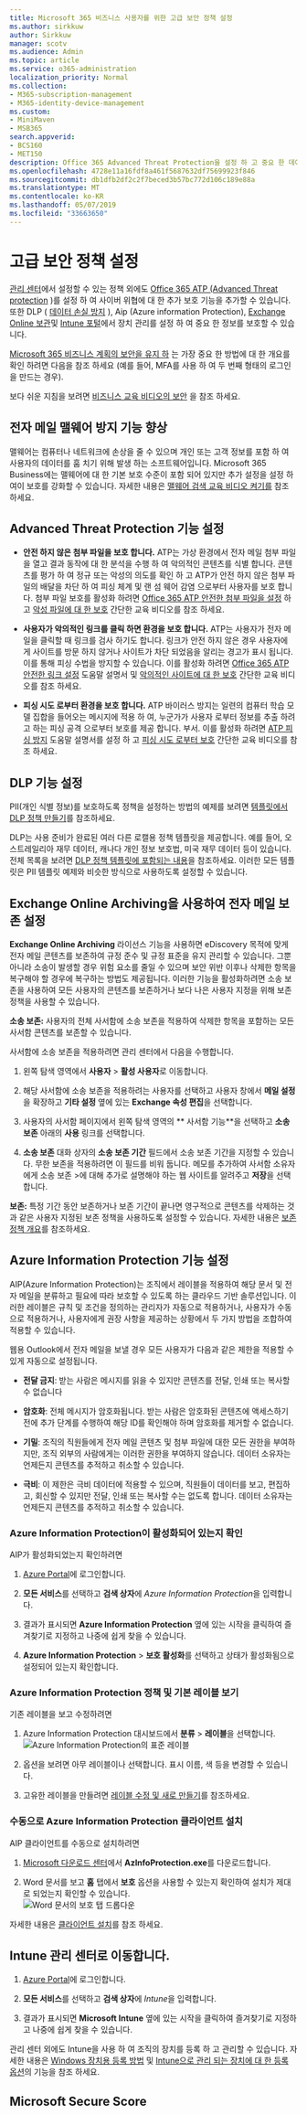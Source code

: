 ```yaml
---
title: Microsoft 365 비즈니스 사용자를 위한 고급 보안 정책 설정
ms.author: sirkkuw
author: Sirkkuw
manager: scotv
ms.audience: Admin
ms.topic: article
ms.service: o365-administration
localization_priority: Normal
ms.collection:
- M365-subscription-management
- M365-identity-device-management
ms.custom:
- MiniMaven
- MSB365
search.appverid:
- BCS160
- MET150
description: Office 365 Advanced Threat Protection을 설정 하 고 중요 한 데이터를 보호 합니다.
ms.openlocfilehash: 4728e11a16fdf8a461f5687632df75699923f846
ms.sourcegitcommit: db1dfb2df2c2f7beced3b57bc772d106c189e88a
ms.translationtype: MT
ms.contentlocale: ko-KR
ms.lasthandoff: 05/07/2019
ms.locfileid: "33663650"
---
```

# <a name="set-up-advanced-security-policies"></a>고급 보안 정책 설정

[관리 센터](security-features.md#microsoft-365-business-admin-center-security-features)에서 설정할 수 있는 정책 외에도 [Office 365 ATP (Advanced Threat protection](https://support.office.com/article/e100fe7c-f2a1-4b7d-9e08-622330b83653) )를 설정 하 여 사이버 위협에 대 한 추가 보호 기능을 추가할 수 있습니다. 또한 DLP ( [데이터 손실 방지](https://support.office.com/article/1966b2a7-d1e2-4d92-ab61-42efbb137f5e) ), Aip (Azure information Protection), [Exchange Online 보관](https://products.office.com/exchange/microsoft-exchange-online-archiving-email)및 [Intune 포털](#go-to-intune-admin-center)에서 장치 관리를 설정 하 여 중요 한 정보를 보호할 수 있습니다.

[Microsoft 365 비즈니스 계획의 보안을 유지 하](https://docs.microsoft.com/office365/admin/security-and-compliance/secure-your-business-data) 는 가장 중요 한 방법에 대 한 개요를 확인 하려면 다음을 참조 하세요 (예를 들어, MFA를 사용 하 여 두 번째 형태의 로그인을 만드는 경우).

보다 쉬운 지침을 보려면 [비즈니스 교육 비디오의 보안](https://support.office.com/article/e12187b8-216a-4490-9e3b-df34a06fb787) 을 참조 하세요.

## <a name="increase-email-malware-protection"></a>전자 메일 맬웨어 방지 기능 향상

맬웨어는 컴퓨터나 네트워크에 손상을 줄 수 있으며 개인 또는 고객 정보를 포함 하 여 사용자의 데이터를 훔 치기 위해 발생 하는 소프트웨어입니다. Microsoft 365 Business에는 맬웨어에 대 한 기본 보호 수준이 포함 되어 있지만 추가 설정을 설정 하 여이 보호를 강화할 수 있습니다. 자세한 내용은 [맬웨어 검색 교육 비디오 켜기를](https://support.office.com/article/02b5783a-eea0-42e8-8856-62440718c3f0) 참조 하세요.

## <a name="set-up-advanced-threat-protection-features"></a>Advanced Threat Protection 기능 설정

- **안전 하지 않은 첨부 파일을 보호 합니다.** ATP는 가상 환경에서 전자 메일 첨부 파일을 열고 결과 동작에 대 한 분석을 수행 하 여 악의적인 콘텐츠를 식별 합니다. 콘텐츠를 평가 하 여 정규 또는 악성의 의도를 확인 하 고 ATP가 안전 하지 않은 첨부 파일의 배달을 차단 하 여 피싱 체계 및 랜 섬 웨어 감염 으로부터 사용자를 보호 합니다. 첨부 파일 보호를 활성화 하려면 [Office 365 ATP 안전한 첨부 파일을 설정](https://support.office.com/article/078eb946-819a-4e13-8673-fe0c0ad3a775) 하 고 [악성 파일에 대 한 보호](https://support.office.com/article/e7e68934-23dc-4b9c-b714-e82e27a8f8a5) 간단한 교육 비디오를 참조 하세요.
    
- **사용자가 악의적인 링크를 클릭 하면 환경을 보호 합니다.** ATP는 사용자가 전자 메일을 클릭할 때 링크를 검사 하기도 합니다. 링크가 안전 하지 않은 경우 사용자에 게 사이트를 방문 하지 않거나 사이트가 차단 되었음을 알리는 경고가 표시 됩니다. 이를 통해 피싱 수법을 방지할 수 있습니다. 이를 활성화 하려면 [Office 365 ATP 안전한 링크 설정](https://docs.microsoft.com/en-us/office365/securitycompliance/set-up-atp-safe-links-policies) 도움말 설명서 및 [악의적인 사이트에 대 한 보호](https://support.office.com/article/61492713-53c2-47da-a6e7-fa97479e97fa) 간단한 교육 비디오를 참조 하세요.

- **피싱 시도 로부터 환경을 보호 합니다.**  ATP 바이러스 방지는 일련의 컴퓨터 학습 모델 집합을 들어오는 메시지에 적용 하 여, 누군가가 사용자 로부터 정보를 추출 하려고 하는 피싱 공격 으로부터 보호를 제공 합니다. 부서. 이를 활성화 하려면 [ATP 피싱 방지](https://docs.microsoft.com/office365/securitycompliance/set-up-anti-phishing-policies) 도움말 설명서를 설정 하 고 [피싱 시도 로부터 보호](https://support.office.com/article/86c425e1-1686-430a-9151-f7176cce4f2c) 간단한 교육 비디오를 참조 하세요.

## <a name="set-up-dlp-features"></a>DLP 기능 설정

PII(개인 식별 정보)를 보호하도록 정책을 설정하는 방법의 예제를 보려면 [템플릿에서 DLP 정책 만들기](https://support.office.com/article/59414438-99f5-488b-975c-5023f2254369)를 참조하세요. 
  
DLP는 사용 준비가 완료된 여러 다른 로캘용 정책 템플릿을 제공합니다. 예를 들어, 오스트레일리아 재무 데이터, 캐나다 개인 정보 보호법, 미국 재무 데이터 등이 있습니다. 전체 목록을 보려면 [DLP 정책 템플릿에 포함되는 내용](https://support.office.com/article/c2e588d3-8f4f-4937-a286-8c399f28953a)을 참조하세요. 이러한 모든 템플릿은 PII 템플릿 예제와 비슷한 방식으로 사용하도록 설정할 수 있습니다. 
  
## <a name="set-up-email-retention-with-exchange-online-archiving"></a>Exchange Online Archiving을 사용하여 전자 메일 보존 설정

 **Exchange Online Archiving** 라이선스 기능을 사용하면 eDiscovery 목적에 맞게 전자 메일 콘텐츠를 보존하여 규정 준수 및 규정 표준을 유지 관리할 수 있습니다. 그뿐 아니라 소송이 발생할 경우 위험 요소를 줄일 수 있으며 보안 위반 이후나 삭제한 항목을 복구해야 할 경우에 복구하는 방법도 제공됩니다. 이러한 기능을 활성화하려면 소송 보존을 사용하여 모든 사용자의 콘텐츠를 보존하거나 보다 나은 사용자 지정을 위해 보존 정책을 사용할 수 있습니다. 
  
**소송 보존:** 사용자의 전체 사서함에 소송 보존을 적용하여 삭제한 항목을 포함하는 모든 사서함 콘텐츠를 보존할 수 있습니다. 
    
사서함에 소송 보존을 적용하려면 관리 센터에서 다음을 수행합니다.
    
1. 왼쪽 탐색 영역에서 **사용자** \> **활성 사용자**로 이동합니다.
    
2. 해당 사서함에 소송 보존을 적용하려는 사용자를 선택하고 사용자 창에서 **메일 설정**을 확장하고 **기타 설정** 옆에 있는 **Exchange 속성 편집**을 선택합니다.
    
3. 사용자의 사서함 페이지에서 왼쪽 탐색 영역의 ** 사서함 기능**을 선택하고 **소송 보존** 아래의 **사용** 링크를 선택합니다.
    
4. **소송 보존** 대화 상자의 **소송 보존 기간** 필드에서 소송 보존 기간을 지정할 수 있습니다. 무한 보존을 적용하려면 이 필드를 비워 둡니다. 메모를 추가하여 사서함 소유자에게 소송 보존 \>에 대해 추가로 설명해야 하는 웹 사이트를 알려주고 **저장**을 선택합니다.
    
**보존:** 특정 기간 동안 보존하거나 보존 기간이 끝나면 영구적으로 콘텐츠를 삭제하는 것과 같은 사용자 지정된 보존 정책을 사용하도록 설정할 수 있습니다. 자세한 내용은 [보존 정책 개요](https://support.office.com/article/5e377752-700d-4870-9b6d-12bfc12d2423)를 참조하세요.
## <a name="set-up-azure-information-protection-features"></a>Azure Information Protection 기능 설정

AIP(Azure Information Protection)는 조직에서 레이블을 적용하여 해당 문서 및 전자 메일을 분류하고 필요에 따라 보호할 수 있도록 하는 클라우드 기반 솔루션입니다. 이러한 레이블은 규칙 및 조건을 정의하는 관리자가 자동으로 적용하거나, 사용자가 수동으로 적용하거나, 사용자에게 권장 사항을 제공하는 상황에서 두 가지 방법을 조합하여 적용할 수 있습니다.

웹용 Outlook에서 전자 메일을 보낼 경우 모든 사용자가 다음과 같은 제한을 적용할 수 있게 자동으로 설정됩니다.
  
- **전달 금지**: 받는 사람은 메시지를 읽을 수 있지만 콘텐츠를 전달, 인쇄 또는 복사할 수 없습니다
    
- **암호화**: 전체 메시지가 암호화됩니다. 받는 사람은 암호화된 콘텐츠에 액세스하기 전에 추가 단계를 수행하여 해당 ID를 확인해야 하며 암호화를 제거할 수 없습니다.
    
- **기밀**: 조직의 직원들에게 전자 메일 콘텐츠 및 첨부 파일에 대한 모든 권한을 부여하지만, 조직 외부의 사람에게는 이러한 권한을 부여하지 않습니다. 데이터 소유자는 언제든지 콘텐츠를 추적하고 취소할 수 있습니다.
    
- **극비**: 이 제한은 극비 데이터에 적용할 수 있으며, 직원들이 데이터를 보고, 편집하고, 회신할 수 있지만 전달, 인쇄 또는 복사할 수는 없도록 합니다. 데이터 소유자는 언제든지 콘텐츠를 추적하고 취소할 수 있습니다.

### <a name="make-sure-azure-information-protection-is-activated"></a>Azure Information Protection이 활성화되어 있는지 확인

AIP가 활성화되었는지 확인하려면

1. [Azure Portal](https://portal.azure.com/)에 로그인합니다.

2. **모든 서비스**를 선택하고 **검색 상자**에 *Azure Information Protection*을 입력합니다.

3. 결과가 표시되면 **Azure Information Protection** 옆에 있는 시작을 클릭하여 즐겨찾기로 지정하고 나중에 쉽게 찾을 수 있습니다.

4. **Azure Information Protection** \> **보호 활성화**를 선택하고 상태가 활성화됨으로 설정되어 있는지 확인합니다. 

### <a name="view-the-azure-information-protection-policy-and-default-labels"></a>Azure Information Protection 정책 및 기본 레이블 보기 

기존 레이블을 보고 수정하려면

1. Azure Information Protection 대시보드에서 **분류** \> **레이블**을 선택합니다. <br/>![Azure Information Protection의 표준 레이블](media/AIPLabels.png)

2. 옵션을 보려면 아무 레이블이나 선택합니다. 표시 이름, 색 등을 변경할 수 있습니다.
 
3. 고유한 레이블을 만들려면 [레이블 수정 및 새로 만들기](https://docs.microsoft.com/azure/information-protection/infoprotect-tutorial-step2)를 참조하세요. 

### <a name="install-the-azure-information-protection-client-manually"></a>수동으로 Azure Information Protection 클라이언트 설치

AIP 클라이언트를 수동으로 설치하려면

1. [Microsoft 다운로드 센터](https://www.microsoft.com/download/details.aspx?id=53018)에서 **AzInfoProtection.exe**를 다운로드합니다.
 
2. Word 문서를 보고 **홈** 탭에서 **보호** 옵션을 사용할 수 있는지 확인하여 설치가 제대로 되었는지 확인할 수 있습니다. <br/>![Word 문서의 보호 탭 드롭다운](media/Word_Protect.png)

자세한 내용은 [클라이언트 설치](https://docs.microsoft.com/azure/information-protection/infoprotect-tutorial-step3)를 참조 하세요.

## <a name="go-to-intune-admin-center"></a>Intune 관리 센터로 이동합니다.

1. [Azure Portal](https://portal.azure.com/)에 로그인합니다.

2. **모든 서비스**를 선택하고 **검색 상자**에 *Intune*을 입력합니다.

3. 결과가 표시되면 **Microsoft Intune** 옆에 있는 시작을 클릭하여 즐겨찾기로 지정하고 나중에 쉽게 찾을 수 있습니다.

관리 센터 외에도 Intune을 사용 하 여 조직의 장치를 등록 하 고 관리할 수 있습니다. 자세한 내용은 [Windows 장치용 등록 방법](https://docs.microsoft.com/intune/enrollment-method-capabs) 및 [Intune으로 관리 되는 장치에 대 한 등록 옵션](https://docs.microsoft.com/intune/enrollment-options)의 기능을 참조 하세요.

## <a name="microsoft-secure-score"></a>Microsoft Secure Score

